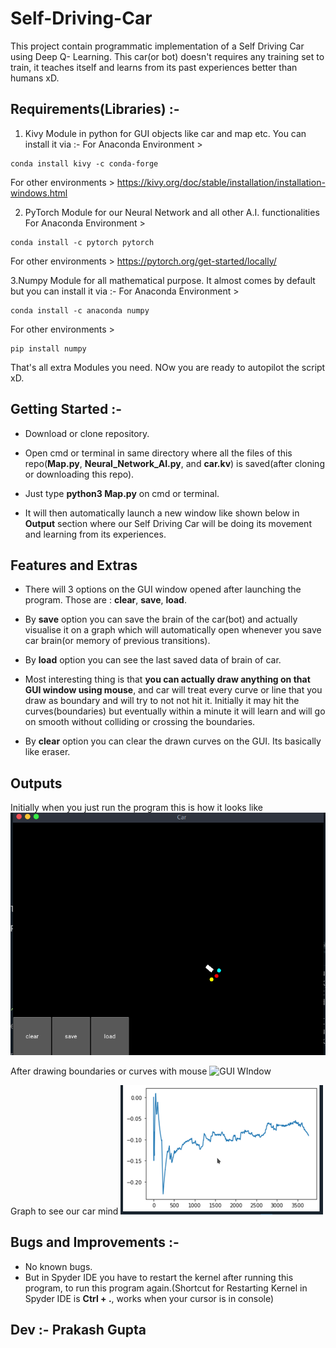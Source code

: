 # Self-Driving-Car
This project contain programmatic implementation of a Self Driving Car using Deep Q- Learning. This car(or bot) doesn't requires any training set to train, it teaches itself and learns from its past experiences better than humans xD.

## Requirements(Libraries) :-
1. Kivy Module in python for GUI objects like car and map etc. You can install it via :-
For Anaconda Environment > 
```
conda install kivy -c conda-forge
```
For other environments > 
https://kivy.org/doc/stable/installation/installation-windows.html

2. PyTorch Module for our Neural Network and all other A.I. functionalities
For Anaconda Environment > 
```
conda install -c pytorch pytorch
```
For other environments > 
https://pytorch.org/get-started/locally/

3.Numpy Module for all mathematical purpose. It almost comes by default but you can install it via :-
For Anaconda Environment > 
```
conda install -c anaconda numpy
```
For other environments > 
```
pip install numpy
```
That's all extra Modules you need. NOw you are ready to autopilot the script xD.

## Getting Started :-

- Download or clone repository.

- Open cmd or terminal in same directory where all the files of this repo(**Map.py**, **Neural_Network_AI.py**, and **car.kv**) is saved(after cloning or downloading this repo).

- Just type **python3 Map.py** on cmd or terminal.

- It will then automatically launch a new window like shown below in **Output** section where our Self Driving Car will be doing its movement and learning from its experiences.


## Features and Extras

- There will 3 options on the GUI window opened after launching the program. Those are : **clear**, **save**, **load**.

- By **save** option you can save the brain of the car(bot) and actually visualise it on a graph which will automatically open whenever you save car brain(or memory of previous transitions).

- By **load** option you can see the last saved data of brain of car.

- Most interesting thing is that **you can actually draw anything on that GUI window using mouse**, and car will treat every curve or line that you draw as boundary and will try to not
not hit it. Initially it may hit the curves(boundaries) but eventually within a minute it will learn and will go on smooth without colliding or crossing the boundaries.

- By **clear** option you can clear the drawn curves on the GUI. Its basically like eraser.

## Outputs
Initially when you just run the program this is how it looks like
![GUI WIndow](Outputs/GuiWindow.png)

After drawing boundaries or curves with mouse
![GUI WIndow](Outputs/Drawing_Curves.png.png)

Graph to see our car mind
![GUI WIndow](Outputs/MindGraph.png)


## Bugs and Improvements :-

- No known bugs.
- But in Spyder IDE you have to restart the kernel after running this program, to run this program again.(Shortcut for Restarting Kernel in Spyder IDE is **Ctrl + .**, works when your cursor is in console)

## Dev :- Prakash Gupta



